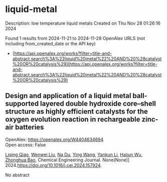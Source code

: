 # liquid-metal
Description: low temperature liquid metals
Created on Thu Nov 28 01:26:16 2024

Found 1 results from 2024-11-21 to 2024-11-28
OpenAlex URLS (not including from_created_date or the API key)
- [https://api.openalex.org/works?filter=title-and-abstract.search%3A%22liquid%20metal%22%20AND%20%28catalyst%20OR%20catalysis%29](https://api.openalex.org/works?filter=title-and-abstract.search%3A%22liquid%20metal%22%20AND%20%28catalyst%20OR%20catalysis%29)

## Design and application of a liquid metal ball-supported layered double hydroxide core–shell structure as highly efficient catalysts for the oxygen evolution reaction in rechargeable zinc-air batteries   

OpenAlex: https://openalex.org/W4404634694    
Open access: False
    
[Liqing Qiao](https://openalex.org/A5029078467), [Wenwei Liu](https://openalex.org/A5101991818), [Na Du](https://openalex.org/A5079336629), [Ying Wang](https://openalex.org/A5112261887), [Yankun Li](https://openalex.org/A5074870071), [Haijun Wu](https://openalex.org/A5084575963), [Zhonghua Bao](https://openalex.org/A5111706536), Chemical Engineering Journal. None(None)] 2024.https://doi.org/10.1016/j.cej.2024.157924.
    
No abstract    

    
